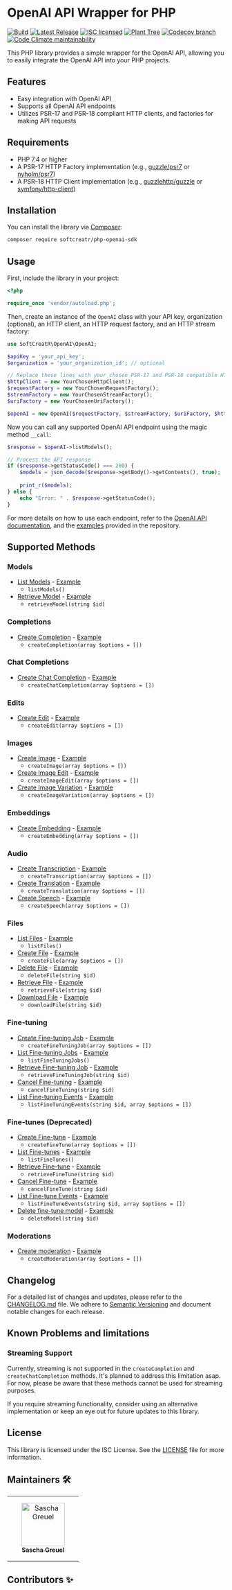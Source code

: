 # OpenAI API Wrapper for PHP

[![Build](https://img.shields.io/github/actions/workflow/status/SoftCreatR/php-openai-sdk/.github/workflows/create-release.yml?branch=main)](https://github.com/SoftCreatR/php-openai-sdk/actions/workflows/create-release.yml) [![Latest Release](https://img.shields.io/packagist/v/SoftCreatR/php-openai-sdk?color=blue&label=Latest%20Release)](https://packagist.org/packages/softcreatr/php-openai-sdk) [![ISC licensed](https://img.shields.io/badge/license-ISC-blue.svg)](./LICENSE.md) [![Plant Tree](https://img.shields.io/badge/dynamic/json?color=brightgreen&label=Plant%20Tree&query=%24.total&url=https%3A%2F%2Fpublic.offset.earth%2Fusers%2Fsoftcreatr%2Ftrees)](https://ecologi.com/softcreatr?r=61212ab3fc69b8eb8a2014f4) [![Codecov branch](https://img.shields.io/codecov/c/github/SoftCreatR/php-openai-sdk)](https://codecov.io/gh/SoftCreatR/php-openai-sdk) [![Code Climate maintainability](https://img.shields.io/codeclimate/maintainability-percentage/SoftCreatR/php-openai-sdk)](https://codeclimate.com/github/SoftCreatR/php-openai-sdk)

This PHP library provides a simple wrapper for the OpenAI API, allowing you to easily integrate the OpenAI API into your PHP projects.


## Features

-   Easy integration with OpenAI API
-   Supports all OpenAI API endpoints
-   Utilizes PSR-17 and PSR-18 compliant HTTP clients, and factories for making API requests

## Requirements

-   PHP 7.4 or higher
-   A PSR-17 HTTP Factory implementation (e.g., [guzzle/psr7](https://github.com/guzzle/psr7) or [nyholm/psr7](https://github.com/Nyholm/psr7))
-   A PSR-18 HTTP Client implementation (e.g., [guzzlehttp/guzzle](https://github.com/guzzle/guzzle) or [symfony/http-client](https://github.com/symfony/http-client))

## Installation

You can install the library via [Composer](https://getcomposer.org/):

```bash
composer require softcreatr/php-openai-sdk
```

## Usage

First, include the library in your project:

```php
<?php

require_once 'vendor/autoload.php';
```

Then, create an instance of the `OpenAI` class with your API key, organization (optional), an HTTP client, an HTTP request factory, and an HTTP stream factory:

```php
use SoftCreatR\OpenAI\OpenAI;

$apiKey = 'your_api_key';
$organization = 'your_organization_id'; // optional

// Replace these lines with your chosen PSR-17 and PSR-18 compatible HTTP client and factories
$httpClient = new YourChosenHttpClient();
$requestFactory = new YourChosenRequestFactory();
$streamFactory = new YourChosenStreamFactory();
$uriFactory = new YourChosenUriFactory();

$openAI = new OpenAI($requestFactory, $streamFactory, $uriFactory, $httpClient, $apiKey, $organization);
```

Now you can call any supported OpenAI API endpoint using the magic method `__call`:

```php
$response = $openAI->listModels();

// Process the API response
if ($response->getStatusCode() === 200) {
    $models = json_decode($response->getBody()->getContents(), true);
    
    print_r($models);
} else {
    echo "Error: " . $response->getStatusCode();
}
```

For more details on how to use each endpoint, refer to the [OpenAI API documentation](https://platform.openai.com/docs/api-reference), and the [examples](https://github.com/SoftCreatR/php-openai-sdk/tree/main/examples) provided in the repository.

## Supported Methods

### Models
-   [List Models](https://platform.openai.com/docs/api-reference/models/list) - [Example](https://github.com/SoftCreatR/php-openai-sdk/blob/main/examples/models/listModels.php)
    -   `listModels()`
-   [Retrieve Model](https://platform.openai.com/docs/api-reference/models/retrieve) - [Example](https://github.com/SoftCreatR/php-openai-sdk/blob/main/examples/models/retrieveModel.php)
    -   `retrieveModel(string $id)`

### Completions
-   [Create Completion](https://platform.openai.com/docs/api-reference/completions/create) - [Example](https://github.com/SoftCreatR/php-openai-sdk/blob/main/examples/completions/createCompletion.php)
    -   `createCompletion(array $options = [])`

### Chat Completions
-   [Create Chat Completion](https://platform.openai.com/docs/api-reference/chat/create) - [Example](https://github.com/SoftCreatR/php-openai-sdk/blob/main/examples/chat/createChatCompletion.php)
    -   `createChatCompletion(array $options = [])`

### Edits
-   [Create Edit](https://platform.openai.com/docs/api-reference/edits/create) - [Example](https://github.com/SoftCreatR/php-openai-sdk/blob/main/examples/edits/createEdit.php)
    -   `createEdit(array $options = [])`

### Images
-   [Create Image](https://platform.openai.com/docs/api-reference/images/create) - [Example](https://github.com/SoftCreatR/php-openai-sdk/blob/main/examples/images/createImage.php)
    -   `createImage(array $options = [])`
-   [Create Image Edit](https://platform.openai.com/docs/api-reference/images/create-edit) - [Example](https://github.com/SoftCreatR/php-openai-sdk/blob/main/examples/images/createImageEdit.php)
    -   `createImageEdit(array $options = [])`
-   [Create Image Variation](https://platform.openai.com/docs/api-reference/images/create-variation) - [Example](https://github.com/SoftCreatR/php-openai-sdk/blob/main/examples/images/createImageVariation.php)
    -   `createImageVariation(array $options = [])`

### Embeddings
-   [Create Embedding](https://platform.openai.com/docs/api-reference/embeddings/create) - [Example](https://github.com/SoftCreatR/php-openai-sdk/blob/main/examples/embeddings/createEmbedding.php)
    -   `createEmbedding(array $options = [])`

### Audio
-   [Create Transcription](https://platform.openai.com/docs/api-reference/audio/createTranscription) - [Example](https://github.com/SoftCreatR/php-openai-sdk/blob/main/examples/audio/createTranscription.php)
    -   `createTranscription(array $options = [])`
-   [Create Translation](https://platform.openai.com/docs/api-reference/audio/createTranslation) - [Example](https://github.com/SoftCreatR/php-openai-sdk/blob/main/examples/audio/createTranslation.php)
    -   `createTranslation(array $options = [])`
-   [Create Speech](https://platform.openai.com/docs/api-reference/audio/createSpeech) - [Example](https://github.com/SoftCreatR/php-openai-sdk/blob/main/examples/audio/createSpeech.php)
    -   `createSpeech(array $options = [])`

### Files
-   [List Files](https://platform.openai.com/docs/api-reference/files/list) - [Example](https://github.com/SoftCreatR/php-openai-sdk/blob/main/examples/files/listFiles.php)
    -   `listFiles()`
-   [Create File](https://platform.openai.com/docs/api-reference/files/upload) - [Example](https://github.com/SoftCreatR/php-openai-sdk/blob/main/examples/files/createFile.php)
    -   `createFile(array $options = [])`
-   [Delete File](https://platform.openai.com/docs/api-reference/files/delete) - [Example](https://github.com/SoftCreatR/php-openai-sdk/blob/main/examples/files/deleteFile.php)
    -   `deleteFile(string $id)`
-   [Retrieve File](https://platform.openai.com/docs/api-reference/files/retrieve) - [Example](https://github.com/SoftCreatR/php-openai-sdk/blob/main/examples/files/retrieveFile.php)
    -   `retrieveFile(string $id)`
-   [Download File](https://platform.openai.com/docs/api-reference/files/retrieve-content) - [Example](https://github.com/SoftCreatR/php-openai-sdk/blob/main/examples/files/downloadFile.php)
    -   `downloadFile(string $id)`

### Fine-tuning
-   [Create Fine-tuning Job](https://platform.openai.com/docs/api-reference/fine-tuning/create) - [Example](https://github.com/SoftCreatR/php-openai-sdk/blob/main/examples/fine-tuning/createFineTuningJob.php)
    -   `createFineTuningJob(array $options = [])`
-   [List Fine-tuning Jobs](https://platform.openai.com/docs/api-reference/fine-tuning/list) - [Example](https://github.com/SoftCreatR/php-openai-sdk/blob/main/examples/fine-tuning/listFineTuningJobs.php)
    -   `listFineTuningJobs()`
-   [Retrieve Fine-tuning Job](https://platform.openai.com/docs/api-reference/fine-tuning/retrieve) - [Example](https://github.com/SoftCreatR/php-openai-sdk/blob/main/examples/fine-tuning/retrieveFineTuningJob.php)
    -   `retrieveFineTuningJob(string $id)`
-   [Cancel Fine-tuning](https://platform.openai.com/docs/api-reference/fine-tuning/cancel) - [Example](https://github.com/SoftCreatR/php-openai-sdk/blob/main/examples/fine-tuning/cancelFineTuning.php)
    -   `cancelFineTuning(string $id)`
-   [List Fine-tuning Events](https://platform.openai.com/docs/api-reference/fine-tuning/list-events) - [Example](https://github.com/SoftCreatR/php-openai-sdk/blob/main/examples/fine-tuning/listFineTuningEvents.php)
    -   `listFineTuningEvents(string $id, array $options = [])`

### Fine-tunes (Deprecated)
-   [Create Fine-tune](https://platform.openai.com/docs/api-reference/fine-tunes/create) - [Example](https://github.com/SoftCreatR/php-openai-sdk/blob/main/examples/fine-tunes/createFineTune.php)
    -   `createFineTune(array $options = [])`
-   [List Fine-tunes](https://platform.openai.com/docs/api-reference/fine-tunes/list) - [Example](https://github.com/SoftCreatR/php-openai-sdk/blob/main/examples/fine-tunes/listFineTunes.php)
    -   `listFineTunes()`
-   [Retrieve Fine-tune](https://platform.openai.com/docs/api-reference/fine-tunes/retrieve) - [Example](https://github.com/SoftCreatR/php-openai-sdk/blob/main/examples/fine-tunes/retrieveFineTune.php)
    -   `retrieveFineTune(string $id)`
-   [Cancel Fine-tune](https://platform.openai.com/docs/api-reference/fine-tunes/cancel) - [Example](https://github.com/SoftCreatR/php-openai-sdk/blob/main/examples/fine-tunes/cancelFineTune.php)
    -   `cancelFineTune(string $id)`
-   [List Fine-tune Events](https://platform.openai.com/docs/api-reference/fine-tunes/events) - [Example](https://github.com/SoftCreatR/php-openai-sdk/blob/main/examples/fine-tunes/listFineTuneEvents.php)
    -   `listFineTuneEvents(string $id, array $options = [])`
-   [Delete fine-tune model](https://platform.openai.com/docs/api-reference/fine-tunes/delete-model) - [Example](https://github.com/SoftCreatR/php-openai-sdk/blob/main/examples/fine-tunes/deleteModel.php)
    -   `deleteModel(string $id)`

### Moderations
-   [Create moderation](https://platform.openai.com/docs/api-reference/moderations/create) - [Example](https://github.com/SoftCreatR/php-openai-sdk/blob/main/examples/moderations/createModeration.php)
    -   `createModeration(array $options = [])`

## Changelog

For a detailed list of changes and updates, please refer to the [CHANGELOG.md](https://github.com/SoftCreatR/php-openai-sdk/blob/main/CHANGELOG.md) file. We adhere to [Semantic Versioning](https://semver.org/spec/v2.0.0.html) and document notable changes for each release.

## Known Problems and limitations

### Streaming Support
Currently, streaming is not supported in the `createCompletion` and `createChatCompletion` methods. It's planned to address this limitation asap. For now, please be aware that these methods cannot be used for streaming purposes.

If you require streaming functionality, consider using an alternative implementation or keep an eye out for future updates to this library.

## License

This library is licensed under the ISC License. See the [LICENSE](https://github.com/SoftCreatR/php-openai-sdk/blob/main/LICENSE.md) file for more information.

## Maintainers 🛠️

<table>
<tr>
    <td style="text-align:center;word-wrap:break-word;width:150px;height: 150px">
        <a href=https://github.com/SoftCreatR>
            <img src=https://avatars.githubusercontent.com/u/81188?v=4 width="100;" alt="Sascha Greuel"/>
            <br />
            <sub style="font-size:14px"><b>Sascha Greuel</b></sub>
        </a>
    </td>
</tr>
</table>

## Contributors ✨

<table>
<tr>
</tr>
</table>
